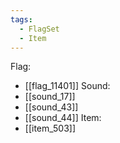 ```yaml
---
tags:
  - FlagSet
  - Item
---
```

Flag:
- [[flag_11401]]
Sound:
- [[sound_17]]
- [[sound_43]]
- [[sound_44]]
Item:
- [[item_503]]
